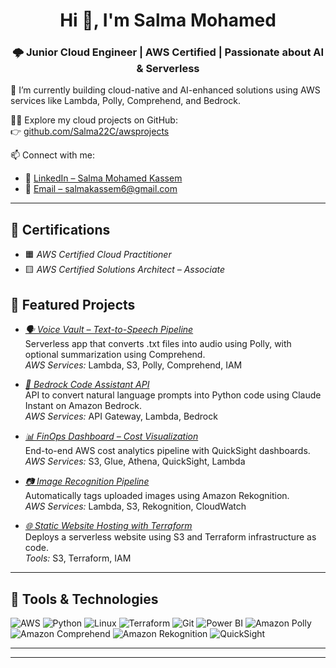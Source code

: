 <h1 align="center">Hi 👋, I'm Salma Mohamed</h1>
<h3 align="center">🌩 Junior Cloud Engineer | AWS Certified | Passionate about AI & Serverless</h3>

🔭 I’m currently building cloud-native and AI-enhanced solutions using AWS services like Lambda, Polly, Comprehend, and Bedrock.

👩‍💻 Explore my cloud projects on GitHub:  
👉 [github.com/Salma22C/awsprojects](https://github.com/Salma22C/awsprojects)

📫 Connect with me:  
- 💼 [LinkedIn – Salma Mohamed Kassem](https://www.linkedin.com/in/salma-mohamed-kassem)  
- 📧 [Email – salmakassem6@gmail.com](mailto:salmakassem6@gmail.com)

---

## 🏅 Certifications

- 🟧 *AWS Certified Cloud Practitioner*  
- 🟨 *AWS Certified Solutions Architect – Associate* 
## 🚀 Featured Projects

- *[🗣 Voice Vault – Text-to-Speech Pipeline](https://github.com/Salma22C/awsprojects/blob/main/Voice%20Vault%20Project)*  
  Serverless app that converts .txt files into audio using Polly, with optional summarization using Comprehend.  
  *AWS Services:* Lambda, S3, Polly, Comprehend, IAM

- *[🤖 Bedrock Code Assistant API](https://github.com/Salma22C/awsprojects/tree/main/Amazon%20Bedrock%20Code%20Assistant%20API)*  
  API to convert natural language prompts into Python code using Claude Instant on Amazon Bedrock.  
  *AWS Services:* API Gateway, Lambda, Bedrock

- *[📊 FinOps Dashboard – Cost Visualization](https://github.com/Salma22C/awsprojects/tree/main/Serverless%20Data%20Analytics%20and%20Visualization%20Pipeline)*  
  End-to-end AWS cost analytics pipeline with QuickSight dashboards.  
  *AWS Services:* S3, Glue, Athena, QuickSight, Lambda

- *[📷 Image Recognition Pipeline](https://github.com/Salma22C/awsprojects/tree/main/Serverless%20Image%20Recognition%20Pipeline)*  
  Automatically tags uploaded images using Amazon Rekognition.  
  *AWS Services:* Lambda, S3, Rekognition, CloudWatch

- *[🌐 Static Website Hosting with Terraform](https://github.com/Salma22C/awsprojects/blob/main/Static%20Website%20Hosting%20with%20Terraform)*  
  Deploys a serverless website using S3 and Terraform infrastructure as code.  
  *Tools:* S3, Terraform, IAM

---

## 🧰 Tools & Technologies

<p align="left">
  <img src="https://img.shields.io/badge/AWS-FF9900?style=for-the-badge&logo=amazonaws&logoColor=white" alt="AWS"/>
  <img src="https://img.shields.io/badge/Python-3776AB?style=for-the-badge&logo=python&logoColor=white" alt="Python"/>
  <img src="https://img.shields.io/badge/Linux-FCC624?style=for-the-badge&logo=linux&logoColor=black" alt="Linux"/>
  <img src="https://img.shields.io/badge/Terraform-7B42BC?style=for-the-badge&logo=terraform&logoColor=white" alt="Terraform"/>
  <img src="https://img.shields.io/badge/Git-F05032?style=for-the-badge&logo=git&logoColor=white" alt="Git"/>
  <img src="https://img.shields.io/badge/PowerBI-F2C811?style=for-the-badge&logo=powerbi&logoColor=black" alt="Power BI"/>
  <img src="https://img.shields.io/badge/Polly-FF9900?style=for-the-badge&logo=amazonaws&logoColor=white" alt="Amazon Polly"/>
  <img src="https://img.shields.io/badge/Comprehend-4CAF50?style=for-the-badge&logo=amazonaws&logoColor=white" alt="Amazon Comprehend"/>
  <img src="https://img.shields.io/badge/Rekognition-3EB489?style=for-the-badge&logo=amazonaws&logoColor=white" alt="Amazon Rekognition"/>
  <img src="https://img.shields.io/badge/QuickSight-0052CC?style=for-the-badge&logo=amazonaws&logoColor=white" alt="QuickSight"/>
</p>

---


---

